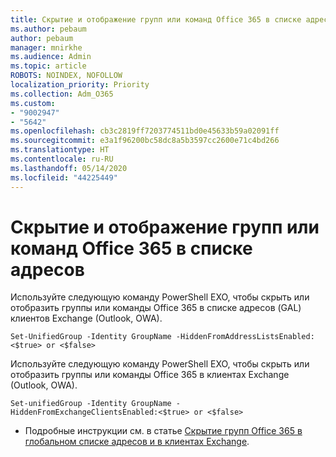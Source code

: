 ```yaml
---
title: Скрытие и отображение групп или команд Office 365 в списке адресов
ms.author: pebaum
author: pebaum
manager: mnirkhe
ms.audience: Admin
ms.topic: article
ROBOTS: NOINDEX, NOFOLLOW
localization_priority: Priority
ms.collection: Adm_O365
ms.custom:
- "9002947"
- "5642"
ms.openlocfilehash: cb3c2819ff7203774511bd0e45633b59a02091ff
ms.sourcegitcommit: e3a1f96200bc58dc8a5b3597cc2600e71c4bd266
ms.translationtype: HT
ms.contentlocale: ru-RU
ms.lasthandoff: 05/14/2020
ms.locfileid: "44225449"
---
```

# <a name="hide-or-un-hide-office-365-groups-or-teams-from-address-list"></a>Скрытие и отображение групп или команд Office 365 в списке адресов

Используйте следующую команду PowerShell EXO, чтобы скрыть или отобразить группы или команды Office 365 в списке адресов (GAL) клиентов Exchange (Outlook, OWA).

`
    Set-UnifiedGroup -Identity GroupName -HiddenFromAddressListsEnabled:<$true> or <$false>
`

Используйте следующую команду PowerShell EXO, чтобы скрыть или отобразить группы или команды Office 365 в клиентах Exchange (Outlook, OWA).

`
    Set-unifiedGroup -Identity GroupName -HiddenFromExchangeClientsEnabled:<$true> or <$false>
`

- Подробные инструкции см. в статье [Скрытие групп Office 365 в глобальном списке адресов и в клиентах Exchange](https://docs.microsoft.com/schooldatasync/hide-office-365-groups-from-the-gal).
